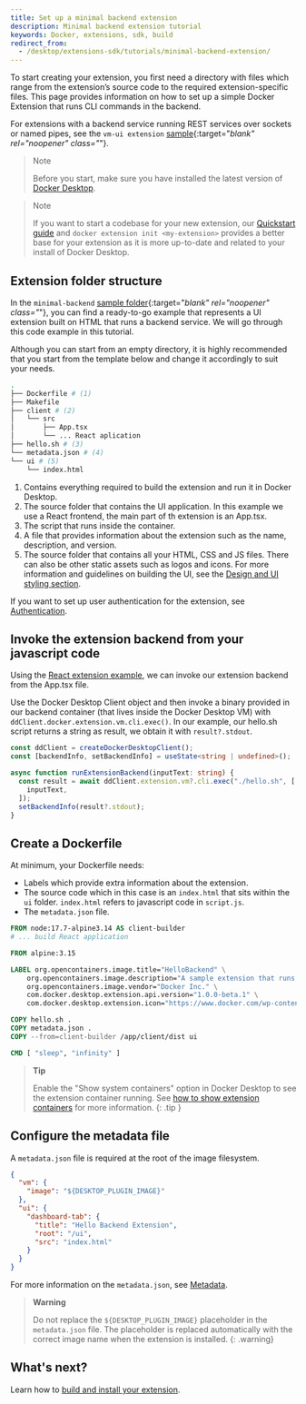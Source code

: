 ```yaml
---
title: Set up a minimal backend extension
description: Minimal backend extension tutorial
keywords: Docker, extensions, sdk, build
redirect_from:
  - /desktop/extensions-sdk/tutorials/minimal-backend-extension/
---
```


To start creating your extension, you first need a directory with files which range from the extension’s source code to the required extension-specific files. This page provides information on how to set up a simple Docker Extension that runs CLI commands in the backend.

For extensions with a backend service running REST services over sockets or named pipes, see the `vm-ui extension` [sample](https://github.com/docker/extensions-sdk/tree/main/samples){:target="_blank" rel="noopener" class="_"}.

> Note
>
> Before you start, make sure you have installed the latest version of [Docker Desktop](../../../release-notes.md).

> Note
>
> If you want to start a codebase for your new extension, our [Quickstart guide](../../quickstart.md) and `docker extension init <my-extension>` provides a better base for your extension as it is more up-to-date and related to your install of Docker Desktop.

## Extension folder structure

In the `minimal-backend` [sample folder](https://github.com/docker/extensions-sdk/tree/main/samples){:target="_blank" rel="noopener" class="_"}, you can find a ready-to-go example that represents a UI extension built on HTML that runs a backend service. We will go through this code example in this tutorial.

Although you can start from an empty directory, it is highly recommended that you start from the template below and change it accordingly to suit your needs.

```bash
.
├── Dockerfile # (1)
├── Makefile
├── client # (2)
│   └── src
│       ├── App.tsx
│       └── ... React aplication
├── hello.sh # (3)
└── metadata.json # (4)
└── ui # (5)
    └── index.html
```

1. Contains everything required to build the extension and run it in Docker Desktop.
2. The source folder that contains the UI application. In this example we use a React frontend, the main part of th extension is an App.tsx.
3. The script that runs inside the container.
4. A file that provides information about the extension such as the name, description, and version.
5. The source folder that contains all your HTML, CSS and JS files. There can also be other static assets such as logos and icons. For more information and guidelines on building the UI, see the [Design and UI styling section](../../design/design-guidelines.md).

If you want to set up user authentication for the extension, see [Authentication](../../dev/oauth2-flow.md).

## Invoke the extension backend from your javascript code

Using the [React extension example](./react-extension.md), we can invoke our extension backend from the App.tsx file.

Use the Docker Desktop Client object and then invoke a binary provided in our backend container (that lives inside the Docker Desktop VM) with `ddClient.docker.extension.vm.cli.exec()`.
In our example, our hello.sh script returns a string as result, we obtain it with `result?.stdout`.

```typescript
const ddClient = createDockerDesktopClient();
const [backendInfo, setBackendInfo] = useState<string | undefined>();

async function runExtensionBackend(inputText: string) {
  const result = await ddClient.extension.vm?.cli.exec("./hello.sh", [
    inputText,
  ]);
  setBackendInfo(result?.stdout);
}
```

## Create a Dockerfile

At minimum, your Dockerfile needs:

- Labels which provide extra information about the extension.
- The source code which in this case is an `index.html` that sits within the `ui` folder. `index.html` refers to javascript code in `script.js`.
- The `metadata.json` file.

```Dockerfile
FROM node:17.7-alpine3.14 AS client-builder
# ... build React application

FROM alpine:3.15

LABEL org.opencontainers.image.title="HelloBackend" \
    org.opencontainers.image.description="A sample extension that runs a shell script inside a container's Desktop VM." \
    org.opencontainers.image.vendor="Docker Inc." \
    com.docker.desktop.extension.api.version="1.0.0-beta.1" \
    com.docker.desktop.extension.icon="https://www.docker.com/wp-content/uploads/2022/03/Moby-logo.png"

COPY hello.sh .
COPY metadata.json .
COPY --from=client-builder /app/client/dist ui

CMD [ "sleep", "infinity" ]
```

> **Tip**
>
> Enable the "Show system containers" option in Docker Desktop to see the extension container running.
> See [how to show extension containers](../test-debug.md#show-the-extension-containers) for more information.
{: .tip }

## Configure the metadata file

A `metadata.json` file is required at the root of the image filesystem.

```json
{
  "vm": {
    "image": "${DESKTOP_PLUGIN_IMAGE}"
  },
  "ui": {
    "dashboard-tab": {
      "title": "Hello Backend Extension",
      "root": "/ui",
      "src": "index.html"
    }
  }
}
```

For more information on the `metadata.json`, see [Metadata](../../extensions/METADATA.md).

> **Warning**
>
> Do not replace the `${DESKTOP_PLUGIN_IMAGE}` placeholder in the `metadata.json` file. The placeholder is replaced automatically with the correct image name when the extension is installed.
{: .warning}

## What's next?

Learn how to [build and install your extension](../build-install.md).
